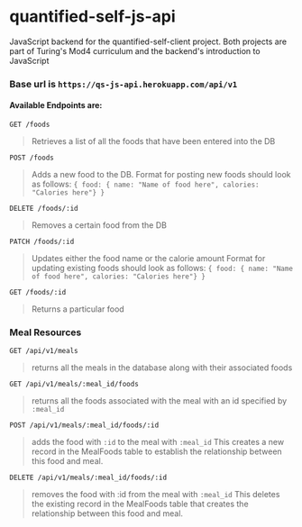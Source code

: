 # quantified-self-js-api

JavaScript backend for the quantified-self-client project. Both projects are part of Turing's Mod4 curriculum and the backend's introduction to JavaScript

### Base url is `https://qs-js-api.herokuapp.com/api/v1`

#### Available Endpoints are:

`GET /foods`
> Retrieves a list of all the foods that have been entered into the DB

`POST /foods`
> Adds a new food to the DB.
Format for posting new foods should look as follows:
`{ food: { name: "Name of food here", calories: "Calories here"} }`

`DELETE /foods/:id`
>Removes a certain food from the DB

`PATCH /foods/:id`
>Updates either the food name or the calorie amount
Format for updating existing foods should look as follows:
`{ food: { name: "Name of food here", calories: "Calories here"} }`

`GET /foods/:id`
>Returns a particular food

### Meal Resources

`GET /api/v1/meals` 
  > returns all the meals in the database along with their associated foods
  
`GET /api/v1/meals/:meal_id/foods` 
  > returns all the foods associated with the meal with an id specified by `:meal_id`
  
`POST /api/v1/meals/:meal_id/foods/:id` 
  > adds the food with `:id` to the meal with `:meal_id`
  This creates a new record in the MealFoods table to establish the relationship between this food and meal. 
  
`DELETE /api/v1/meals/:meal_id/foods/:id` 
  > removes the food with :id from the meal with `:meal_id`
  This deletes the existing record in the MealFoods table that creates the relationship between this food and meal. 



